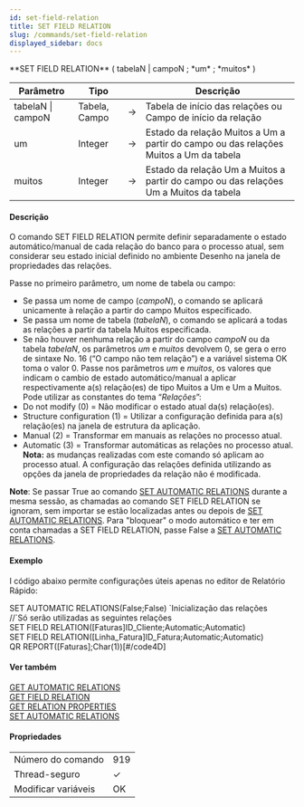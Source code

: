 ```yaml
---
id: set-field-relation
title: SET FIELD RELATION
slug: /commands/set-field-relation
displayed_sidebar: docs
---
```


<!--REF #_command_.SET FIELD RELATION.Syntax-->**SET FIELD RELATION** ( tabelaN | campoN ; *um* ; *muitos* )<!-- END REF-->
<!--REF #_command_.SET FIELD RELATION.Params-->
| Parâmetro | Tipo |  | Descrição |
| --- | --- | --- | --- |
| tabelaN &#124; campoN | Tabela, Campo | &#8594;  | Tabela de início das relações ou Campo de início da relação |
| um | Integer | &#8594;  | Estado da relação Muitos a Um a partir do campo ou das relações Muitos a Um da tabela |
| muitos | Integer | &#8594;  | Estado da relação Um a Muitos a partir do campo ou das relações Um a Muitos da tabela |

<!-- END REF-->

#### Descrição 

<!--REF #_command_.SET FIELD RELATION.Summary-->O comando SET FIELD RELATION permite definir separadamente o estado automático/manual de cada relação do banco para o processo atual, sem considerar seu estado inicial definido no ambiente Desenho na janela de propriedades das relações.<!-- END REF-->

Passe no primeiro parâmetro, um nome de tabela ou campo:

* Se passa um nome de campo (*campoN*), o comando se aplicará unicamente à relação a partir do campo Muitos especificado.
* Se passa um nome de tabela (*tabelaN*), o comando se aplicará a todas as relações a partir da tabela Muitos especificada.
* Se não houver nenhuma relação a partir do campo *campoN* ou da tabela *tabelaN*, os parâmetros *um* e *muitos* devolvem 0, se gera o erro de sintaxe No. 16 (“O campo não tem relação”) e a variável sistema OK toma o valor 0\.
Passe nos parâmetros *um* e *muitos*, os valores que indicam o cambio de estado automático/manual a aplicar respectivamente a(s) relação(es) de tipo Muitos a Um e Um a Muitos. Pode utilizar as constantes do tema “*Relações*”:  
* Do not modify (0) = Não modificar o estado atual da(s) relação(es).
* Structure configuration (1) = Utilizar a configuração definida para a(s) relação(es) na janela de estrutura da aplicação.
* Manual (2) = Transformar em manuais as relações no processo atual.
* Automatic (3) = Transformar automáticas as relações no processo atual.
**Nota:** as mudanças realizadas com este comando só aplicam ao processo atual. A configuração das relações definida utilizando as opções da janela de propriedades da relação não é modificada.  
  
**Note**: Se passar True ao comando [SET AUTOMATIC RELATIONS](set-automatic-relations.md) durante a mesma sessão, as chamadas ao comando SET FIELD RELATION se ignoram, sem importar se estão localizadas antes ou depois de [SET AUTOMATIC RELATIONS](set-automatic-relations.md). Para "bloquear" o modo automático e ter em conta chamadas a SET FIELD RELATION, passe False a [SET AUTOMATIC RELATIONS](set-automatic-relations.md).

#### Exemplo 

I código abaixo permite configurações úteis apenas no editor de Relatório Rápido:  
  
SET AUTOMATIC RELATIONS(False;False) \`Inicialização das relações  
//\`Só serão utilizadas as seguintes relações   
SET FIELD RELATION(\[Faturas\]ID\_Cliente;Automatic;Automatic)  
SET FIELD RELATION(\[Linha\_Fatura\]ID\_Fatura;Automatic;Automatic)  
QR REPORT(\[Faturas\];Char(1))\[#/code4D\]

#### Ver também 

[GET AUTOMATIC RELATIONS](get-automatic-relations.md)  
[GET FIELD RELATION](get-field-relation.md)  
[GET RELATION PROPERTIES](get-relation-properties.md)  
[SET AUTOMATIC RELATIONS](set-automatic-relations.md)  

#### Propriedades

|  |  |
| --- | --- |
| Número do comando | 919 |
| Thread-seguro | &check; |
| Modificar variáveis | OK |


